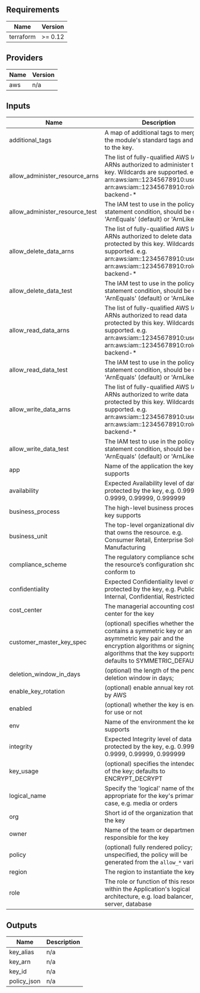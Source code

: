 ## Requirements

| Name | Version |
|------|---------|
| terraform | >= 0.12 |

## Providers

| Name | Version |
|------|---------|
| aws | n/a |

## Inputs

| Name | Description | Type | Default | Required |
|------|-------------|------|---------|:--------:|
| additional\_tags | A map of additional tags to merge with the module's standard tags and apply to the key. | `map(string)` | `{}` | no |
| allow\_administer\_resource\_arns | The list of fully-qualified AWS IAM ARNs authorized to administer this key. Wildcards are supported. e.g. arn:aws:iam::12345678910:user/ci or arn:aws:iam::12345678910:role/app-backend-\* | `list(string)` | `[]` | no |
| allow\_administer\_resource\_test | The IAM test to use in the policy statement condition, should be one of 'ArnEquals' (default) or 'ArnLike' | `string` | `"ArnEquals"` | no |
| allow\_delete\_data\_arns | The list of fully-qualified AWS IAM ARNs authorized to delete data protected by this key. Wildcards are supported. e.g. arn:aws:iam::12345678910:user/ci or arn:aws:iam::12345678910:role/app-backend-\* | `list(string)` | `[]` | no |
| allow\_delete\_data\_test | The IAM test to use in the policy statement condition, should be one of 'ArnEquals' (default) or 'ArnLike' | `string` | `"ArnEquals"` | no |
| allow\_read\_data\_arns | The list of fully-qualified AWS IAM ARNs authorized to read data protected by this key. Wildcards are supported. e.g. arn:aws:iam::12345678910:user/ci or arn:aws:iam::12345678910:role/app-backend-\* | `list(string)` | `[]` | no |
| allow\_read\_data\_test | The IAM test to use in the policy statement condition, should be one of 'ArnEquals' (default) or 'ArnLike' | `string` | `"ArnEquals"` | no |
| allow\_write\_data\_arns | The list of fully-qualified AWS IAM ARNs authorized to write data protected by this key. Wildcards are supported. e.g. arn:aws:iam::12345678910:user/ci or arn:aws:iam::12345678910:role/app-backend-\* | `list(string)` | `[]` | no |
| allow\_write\_data\_test | The IAM test to use in the policy statement condition, should be one of 'ArnEquals' (default) or 'ArnLike' | `string` | `"ArnEquals"` | no |
| app | Name of the application the key supports | `string` | n/a | yes |
| availability | Expected Availability level of data protected by the key, e.g. 0.999, 0.9999, 0.99999, 0.999999 | `string` | `""` | no |
| business\_process | The high-level business process the key supports | `string` | `""` | no |
| business\_unit | The top-level organizational division that owns the resource. e.g. Consumer Retail, Enterprise Solutions, Manufacturing | `string` | `""` | no |
| compliance\_scheme | The regulatory compliance scheme the resource’s configuration should conform to | `string` | `""` | no |
| confidentiality | Expected Confidentiality level of data protected by the key, e.g. Public, Internal, Confidential, Restricted | `string` | `""` | no |
| cost\_center | The managerial accounting cost center for the key | `string` | `""` | no |
| customer\_master\_key\_spec | (optional) specifies whether the key contains a symmetric key or an asymmetric key pair and the encryption algorithms or signing algorithms that the key supports; defaults to SYMMETRIC\_DEFAULT | `string` | `"SYMMETRIC_DEFAULT"` | no |
| deletion\_window\_in\_days | (optional) the length of the pending deletion window in days; | `string` | `"30"` | no |
| enable\_key\_rotation | (optional) enable annual key rotation by AWS | `bool` | `true` | no |
| enabled | (optional) whether the key is enabled for use or not | `bool` | `true` | no |
| env | Name of the environment the key supports | `string` | n/a | yes |
| integrity | Expected Integrity level of data protected by the key, e.g. 0.999, 0.9999, 0.99999, 0.999999 | `string` | `""` | no |
| key\_usage | (optional) specifies the intended use of the key; defaults to ENCRYPT\_DECRYPT | `string` | `"ENCRYPT_DECRYPT"` | no |
| logical\_name | Specify the 'logical' name of the key appropriate for the key's primary use case, e.g. media or orders | `string` | n/a | yes |
| org | Short id of the organization that owns the key | `string` | n/a | yes |
| owner | Name of the team or department that responsible for the key | `string` | n/a | yes |
| policy | (optional) fully rendered policy; if unspecified, the policy will be generated from the `allow_*` variables | `string` | `""` | no |
| region | The region to instantiate the key in | `string` | n/a | yes |
| role | The role or function of this resource within the Application's logical architecture, e.g. load balancer, app server, database | `string` | `""` | no |

## Outputs

| Name | Description |
|------|-------------|
| key\_alias | n/a |
| key\_arn | n/a |
| key\_id | n/a |
| policy\_json | n/a |

